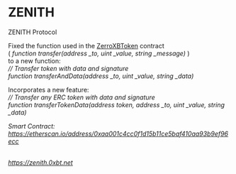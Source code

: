 # ZENITH
ZENITH Protocol

Fixed the function used in the <a href="https://etherscan.io/token/0xcd0a53685b594a543181e6203433766648a8cd43" target="_blank">ZerroXBToken</a> contract <br>
( <i>function transfer(address _to, uint _value, string _message)</i> )<br>
to a new function: <br>
<i>// Transfer token with data and signature<br>
function transferAndData(address _to, uint _value, string _data)</i><br>

Incorporates a new feature:<br>
<i>// Transfer any ERC token with data and signature<br>
function transferTokenData(address token, address _to, uint _value, string _data)<i><br>
  
  Smart Contract:<br>
  https://etherscan.io/address/0xaa001c4cc0f1d15b11ce5baf410aa93b9ef96ecc<br><br>
  
  https://zenith.0xbt.net
